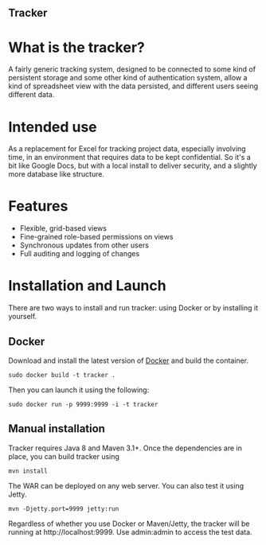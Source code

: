 Tracker
-------

What is the tracker?
====================

A fairly generic tracking system, designed to be connected to some kind of persistent
storage and some other kind of authentication system, allow a kind of spreadsheet view
with the data persisted, and different users seeing different data.

Intended use
============

As a replacement for Excel for tracking project data, especially involving time, in an
environment that requires data to be kept confidential. So it's a bit like Google Docs,
but with a local install to deliver security, and a slightly more database like 
structure.

Features
========

 * Flexible, grid-based views
 * Fine-grained role-based permissions on views
 * Synchronous updates from other users
 * Full auditing and logging of changes


Installation and Launch
=======================

There are two ways to install and run tracker: using Docker or by installing it 
yourself.

Docker
--------
Download and install the latest version of [Docker](http://docker.com) and 
build the container.

    sudo docker build -t tracker .

Then you can launch it using the following:

    sudo docker run -p 9999:9999 -i -t tracker

Manual installation
-------------------
Tracker requires Java 8 and Maven 3.1+. Once the dependencies are in place, 
you can build tracker using

    mvn install

The WAR can be deployed on any web server. You can also test it using Jetty.

    mvn -Djetty.port=9999 jetty:run

Regardless of whether you use Docker or Maven/Jetty, the tracker will be running
at http://localhost:9999. Use admin:admin to access the test data.
